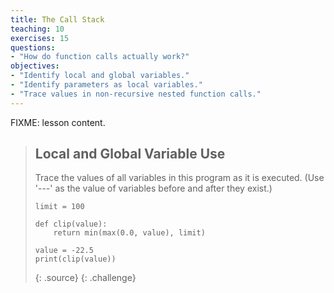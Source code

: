 ```yaml
---
title: The Call Stack
teaching: 10
exercises: 15
questions:
- "How do function calls actually work?"
objectives:
- "Identify local and global variables."
- "Identify parameters as local variables."
- "Trace values in non-recursive nested function calls."
---
```

FIXME: lesson content.

> ## Local and Global Variable Use
> 
> Trace the values of all variables in this program as it is executed.
> (Use '---' as the value of variables before and after they exist.)
> 
> ~~~
> limit = 100
> 
> def clip(value):
>     return min(max(0.0, value), limit)
> 
> value = -22.5
> print(clip(value))
> ~~~
> {: .source}
{: .challenge}
